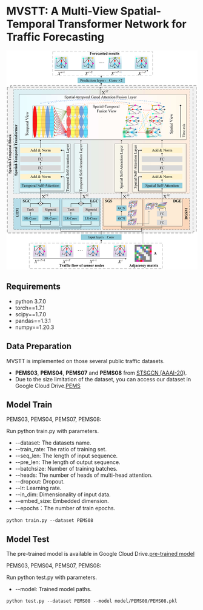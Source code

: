 # MVSTT: A Multi-View Spatial-Temporal Transformer Network for Traffic Forecasting
<p align="center">
  <img width="1000"  src=./model/model.png>
</p>


## Requirements
- python 3.7.0
- torch==1.7.1
- scipy==1.7.0
- pandas==1.3.1
- numpy==1.20.3
## Data Preparation
MVSTT is implemented on those several public traffic datasets.
- **PEMS03**, **PEMS04**, **PEMS07** and **PEMS08** from [STSGCN (AAAI-20)](https://github.com/Davidham3/STSGCN).
- Due to the size limitation of the dataset, you can access our dataset in Google Cloud Drive.[PEMS](https://drive.google.com/drive/folders/1wxNZtR_a8uYm7E-JT1qIwEWNUehlQ6xM?usp=sharing)
## Model Train
PEMS03, PEMS04, PEMS07, PEMS08:

Run python train.py with  parameters.
- --dataset: The datasets name.
- --train_rate: The ratio of training set.
- --seq_len: The length of input sequence.
- --pre_len: The length of output sequence.
- --batchsize: Number of training batches.
- --heads: The number of heads of multi-head attention.
- --dropout: Dropout.
- --lr: Learning rate.
- --in_dim: Dimensionality of input data.
- --embed_size: Embedded dimension.
- --epochs：The number of train epochs.
```
python train.py --dataset PEMS08
```



## Model Test
The pre-trained model is available in Google Cloud Drive.[pre-trained model](https://drive.google.com/drive/folders/1SoO00z2BO_9sbZMNh2lx9WIanlOZb6B7?usp=sharing)

PEMS03, PEMS04, PEMS07, PEMS08:

Run python test.py with  parameters.
- --model: Trained model paths.

```
python test.py --dataset PEMS08 --model model/PEMS08/PEMS08.pkl
```


